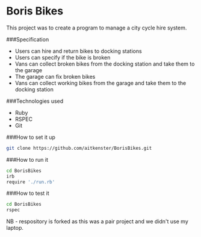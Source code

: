 Boris Bikes
==========

This project was to create a program to manage a city cycle hire system.

###Specification

+ Users can hire and return bikes to docking stations
+ Users can specify if the bike is broken
+ Vans can collect broken bikes from the docking station and take them to the garage
+ The garage can fix broken bikes
+ Vans can collect working bikes from the garage and take them to the docking station

###Technologies used

+ Ruby
+ RSPEC
+ Git

###How to set it up

```sh
git clone https://github.com/aitkenster/BorisBikes.git
```

###How to run it

```sh
cd BorisBikes
irb
require './run.rb'

```

###How to test it

```sh
cd BorisBikes
rspec
``` 

NB - respository is forked as this was a pair project and we didn't use my laptop.
